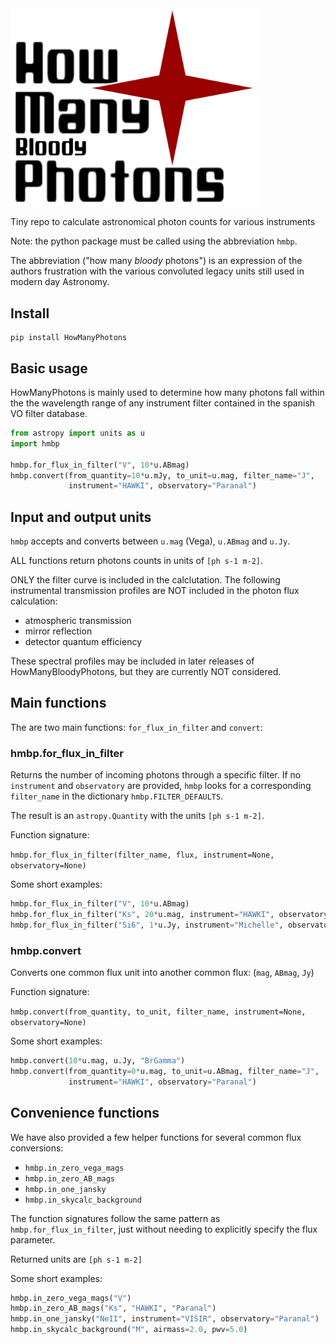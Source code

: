 <img src="https://raw.githubusercontent.com/AstarVienna/HowManyBloodyPhotons/main/docs/logos/logo_t.png" alt="# How Many Photons" width="400"/>

Tiny repo to calculate astronomical photon counts for various instruments

Note: the python package must be called using the abbreviation ``hmbp``.

The abbreviation ("how many *bloody* photons") is an expression of the authors frustration with the various
convoluted legacy units still used in modern day Astronomy. 


## Install

    pip install HowManyPhotons 


## Basic usage

HowManyPhotons is mainly used to determine how many photons fall within the
the wavelength range of any instrument filter contained in the spanish VO
filter database.

```python
from astropy import units as u
import hmbp

hmbp.for_flux_in_filter("V", 10*u.ABmag)
hmbp.convert(from_quantity=10*u.mJy, to_unit=u.mag, filter_name="J", 
             instrument="HAWKI", observatory="Paranal")
```


## Input and output units

``hmbp`` accepts and converts between ``u.mag`` (Vega), ``u.ABmag`` and ``u.Jy``.

ALL functions return photons counts in units of ``[ph s-1 m-2]``.

ONLY the filter curve is included in the calclutation. 
The following instrumental transmission profiles are NOT included in the photon 
flux calculation:

- atmospheric transmission
- mirror reflection
- detector quantum efficiency

These spectral profiles may be included in later releases of
HowManyBloodyPhotons, but they are currently NOT considered. 


## Main functions

The are two main functions: ``for_flux_in_filter`` and ``convert``:

### hmbp.for_flux_in_filter

Returns the number of incoming photons through a specific filter. 
If no ``instrument`` and ``observatory`` are provided, ``hmbp`` looks for a 
corresponding ``filter_name`` in the dictionary ``hmbp.FILTER_DEFAULTS``.

The result is an ``astropy.Quantity`` with the units ``[ph s-1 m-2]``.

Function signature: 

``
hmbp.for_flux_in_filter(filter_name, flux, instrument=None, observatory=None)
``

Some short examples:

```python
hmbp.for_flux_in_filter("V", 10*u.ABmag)
hmbp.for_flux_in_filter("Ks", 20*u.mag, instrument="HAWKI", observatory="Paranal")
hmbp.for_flux_in_filter("Si6", 1*u.Jy, instrument="Michelle", observatory="Gemini")
```


### hmbp.convert

Converts one common flux unit into another common flux: 
(``mag``, ``ABmag``, ``Jy``)

Function signature: 

``
hmbp.convert(from_quantity, to_unit, filter_name, instrument=None, observatory=None)
``

Some short examples:

```python
hmbp.convert(10*u.mag, u.Jy, "BrGamma")
hmbp.convert(from_quantity=0*u.mag, to_unit=u.ABmag, filter_name="J",
             instrument="HAWKI", observatory="Paranal")
```


## Convenience functions

We have also provided a few helper functions for several common flux conversions:

- ``hmbp.in_zero_vega_mags``
- ``hmbp.in_zero_AB_mags``
- ``hmbp.in_one_jansky``
- ``hmbp.in_skycalc_background``

The function signatures follow the same pattern as ``hmbp.for_flux_in_filter``,
just without needing to explicitly specify the flux parameter.

Returned units are ``[ph s-1 m-2]``

Some short examples:

```python
hmbp.in_zero_vega_mags("V")
hmbp.in_zero_AB_mags("Ks", "HAWKI", "Paranal")
hmbp.in_one_jansky("NeII", instrument="VISIR", observatory="Paranal")
hmbp.in_skycalc_background("M", airmass=2.0, pwv=5.0)
```
